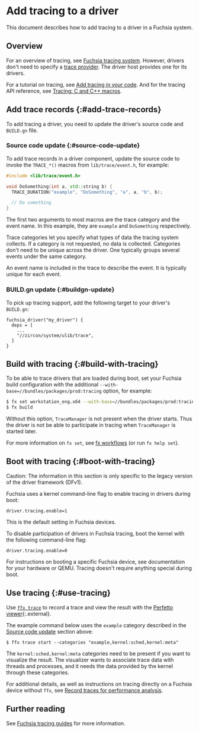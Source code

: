 # Add tracing to a driver

This document describes how to add tracing to a driver in a Fuchsia system.

## Overview

For an overview of tracing, see [Fuchsia tracing system][fuchsia-tracing-system].
However, drivers don't need to specify a [trace provider][trace-provider]. The
driver host provides one for its drivers.

For a tutorial on tracing, see [Add tracing in your code][add-tracing-in-your-code].
And for the tracing API reference, see [Tracing: C and C++ macros][trace-c-cpp-macros].

## Add trace records {:#add-trace-records}

To add tracing a driver, you need to update the driver's source code
and `BUILD.gn` file.

### Source code update {:#source-code-update}

To add trace records in a driver component, update the source code to invoke
the `TRACE_*()` macros from `lib/trace/event.h`, for example:

```c++ {:.devsite-disable-click-to-copy}
#include <lib/trace/event.h>

void DoSomething(int a, std::string b) {
  TRACE_DURATION("example", "DoSomething", "a", a, "b", b);

  // Do something
}
```

The first two arguments to most macros are the trace category and the
event name. In this example, they are `example` and `DoSomething`
respectively.

Trace categories let you specify what types of data the tracing system
collects. If a category is not requested, no data is collected. Categories
don't need to be unique across the driver. One typically groups several
events under the same category.

An event name is included in the trace to describe the event. It is
typically unique for each event.

### BUILD.gn update {:#buildgn-update}

To pick up tracing support, add the following target to your driver's
`BUILD.gn`:

```gn
fuchsia_driver("my_driver") {
  deps = [
    ...
    "//zircon/system/ulib/trace",
  ]
}
```

## Build with tracing {:#build-with-tracing}

To be able to trace drivers that are loaded during boot,
set your Fuchsia build configuration with the additional
`--with-base=//bundles/packages/prod:tracing` option, for example:

```sh {:.devsite-disable-click-to-copy}
$ fx set workstation_eng.x64 --with-base=//bundles/packages/prod:tracing
$ fx build
```

Without this option, `TraceManager` is not present when the driver starts.
Thus the driver is not be able to participate in tracing when `TraceManager`
is started later.

For more information on `fx set`, see [fx workflows][fx-workflows]
(or run `fx help set`).

## Boot with tracing {:#boot-with-tracing}

Caution: The information in this section is only specific to the legacy
version of the driver framework (DFv1).

Fuchsia uses a kernel command-line flag to enable tracing in drivers
during boot:

```none
driver.tracing.enable=1
```

This is the default setting in Fuchsia devices.

To disable participation of drivers in Fuchsia tracing, boot the kernel with
the following command-line flag:

```none
driver.tracing.enable=0
```

For instructions on booting a specific Fuchsia device, see documentation for
your hardware or QEMU. Tracing doesn't require anything special during boot.

## Use tracing {:#use-tracing}

Use [`ffx trace`][ffx-trace] to record a trace and view the result with the
[Perfetto viewer][perfetto-viewer]{:.external}.

The example command below uses the `example` category described in the
[Source code update](#source-code-update) section above:

```none {:.devsite-disable-click-to-copy}
$ ffx trace start --categories "example,kernel:sched,kernel:meta"
```

The `kernel:sched,kernel:meta` categories need to be present if you
want to visualize the result. The visualizer wants to associate trace data
with threads and processes, and it needs the data provided by the kernel
through these categories.

For additional details, as well as instructions on tracing directly on a
Fuchsia device without `ffx`, see
[Record traces for performance analysis][ffx-trace].

## Further reading

See [Fuchsia tracing guides][fuchsia-tracing-guides] for more information.

<!-- Reference links -->

[fuchsia-tracing-system]: /docs/concepts/kernel/tracing-system.md
[trace-provider]: /docs/concepts/kernel/tracing-system.md#trace-providers
[add-tracing-in-your-code]: /docs/development/tracing/tutorial/add-tracing-in-code.md
[trace-c-cpp-macros]: /docs/reference/tracing/c_cpp_macros.md
[fx-workflows]: /docs/development/build/fx.md
[ffx-trace]: /docs/development/sdk/ffx/record-traces.md
[perfetto-viewer]: https://ui.perfetto.dev/#!/
[fuchsia-tracing-guides]: /docs/development/tracing/README.md

